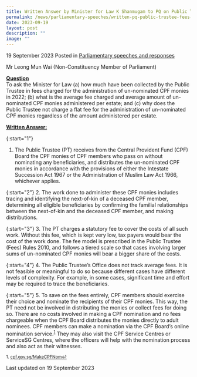 ```yaml
---
title: Written Answer by Minister for Law K Shanmugam to PQ on Public Trustee's Collection of Fees Charged for Administration of Un-nominated CPF Monies
permalink: /news/parliamentary-speeches/written-pq-public-trustee-fees-unnominated-cpf-monies/
date: 2023-09-19
layout: post
description: ""
image: ""
---
```

19 September 2023 Posted in [Parliamentary speeches and responses](/news/parliamentary-speeches) 

Mr Leong Mun Wai (Non-Constituency Member of Parliament)

<b><u>Question</u></b>
<br>To ask the Minister for Law (a) how much have been collected by the Public Trustee in fees charged for the administration of un-nominated CPF monies in 2022; (b) what is the average fee charged and average amount of un-nominated CPF monies administered per estate; and (c) why does the Public Trustee not charge a flat fee for the administration of un-nominated CPF monies regardless of the amount administered per estate.

<b><u>Written Answer:</u></b>

{:start="1"}
1.	The Public Trustee (PT) receives from the Central Provident Fund (CPF) Board the CPF monies of CPF members who pass on without nominating any beneficiaries, and distributes the un-nominated CPF monies in accordance with the provisions of either the Intestate Succession Act 1967 or the Administration of Muslim Law Act 1966, whichever applies.

{:start="2"}
2.	The work done to administer these CPF monies includes tracing and identifying the next-of-kin of a deceased CPF member, determining all eligible beneficiaries by confirming the familial relationships between the next-of-kin and the deceased CPF member, and making distributions.

{:start="3"}
3.	The PT charges a statutory fee to cover the costs of all such work. Without this fee, which is kept very low, tax payers would bear the cost of the work done. The fee model is prescribed in the Public Trustee (Fees) Rules 2010, and follows a tiered scale so that cases involving larger sums of un-nominated CPF monies will bear a bigger share of the costs. 

{:start="4"}
4.	The Public Trustee’s Office does not track average fees. It is not feasible or meaningful to do so because different cases have different levels of complexity. For example, in some cases, significant time and effort may be required to trace the beneficiaries.

{:start="5"}
5.	To save on the fees entirely, CPF members should exercise their choice and nominate the recipients of their CPF monies. This way, the PT need not be involved in distributing the monies or collect fees for doing so. There are no costs involved in making a CPF nomination and no fees chargeable when the CPF Board distributes the monies directly to adult nominees. CPF members can make a nomination via the CPF Board’s online nomination service.<sup><a href="#fn1" id="ref1">1</a></sup> They may also visit the CPF Service Centres or ServiceSG Centres, where the officers will help with the nomination process and also act as their witnesses.


<p><sup id="fn1">1. <a href="https://www.cpf.gov.sg/MakeCPFNom">cpf.gov.sg/MakeCPFNom</a><a href="#ref1" title="Jump back to footnote 1 in the text.">↩</a></sup></p>


<p class="right-side-updated">Last updated on 19 September 2023</p>
